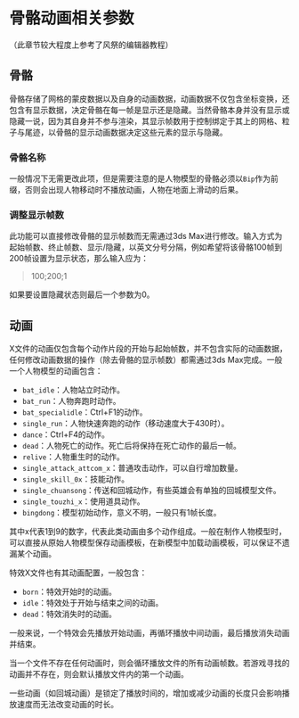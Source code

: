 # 骨骼动画相关参数

（此章节较大程度上参考了风祭的编辑器教程）

## 骨骼

骨骼存储了网格的蒙皮数据以及自身的动画数据，动画数据不仅包含坐标变换，还包含有显示数据，决定骨骼在每一帧是显示还是隐藏。当然骨骼本身并没有显示或隐藏一说，因为其自身并不参与渲染，其显示帧数用于控制绑定于其上的网格、粒子与尾迹，以骨骼的显示动画数据决定这些元素的显示与隐藏。

### 骨骼名称

一般情况下无需更改此项，但是需要注意的是人物模型的骨骼必须以`Bip`作为前缀，否则会出现人物移动时不播放动画，人物在地面上滑动的后果。

### 调整显示帧数

此功能可以直接修改骨骼的显示帧数而无需通过3ds Max进行修改。输入方式为起始帧数、终止帧数、显示/隐藏，以英文分号分隔，例如希望将该骨骼100帧到200帧设置为显示状态，那么输入应为：

> 100;200;1

如果要设置隐藏状态则最后一个参数为0。

## 动画

X文件的动画仅包含每个动作片段的开始与起始帧数，并不包含实际的动画数据，任何修改动画数据的操作（除去骨骼的显示帧数）都需通过3ds Max完成。一般一个人物模型的动画包含：

* `bat_idle`：人物站立时动作。
* `bat_run`：人物奔跑时动作。
* `bat_specialidle`：Ctrl+F1的动作。
* `single_run`：人物快速奔跑的动作（移动速度大于430时）。
* `dance`：Ctrl+F4的动作。
* `dead`：人物死亡的动作。死亡后将保持在死亡动作的最后一帧。
* `relive`：人物重生时的动作。
* `single_attack_attcom_x`：普通攻击动作，可以自行增加数量。
* `single_skill_0x`：技能动作。
* `single_chuansong`：传送和回城动作，有些英雄会有单独的回城模型文件。
* `single_touzhi_x`：使用道具动作。
* `bingdong`：模型初始动作，意义不明，一般只有1帧长度。

其中x代表1到9的数字，代表此类动画由多个动作组成。一般在制作人物模型时，可以直接从原始人物模型保存动画模板，在新模型中加载动画模板，可以保证不遗漏某个动画。

特效X文件也有其动画配置，一般包含：

* `born`：特效开始时的动画。
* `idle`：特效处于开始与结束之间的动画。
* `dead`：特效消失时的动画。

一般来说，一个特效会先播放开始动画，再循环播放中间动画，最后播放消失动画并结束。

当一个文件不存在任何动画时，则会循环播放文件的所有动画帧数。若游戏寻找的动画并不存在，则会默认播放文件内的第一个动画。

一些动画（如回城动画）是锁定了播放时间的，增加或减少动画的长度只会影响播放速度而无法改变动画的时长。